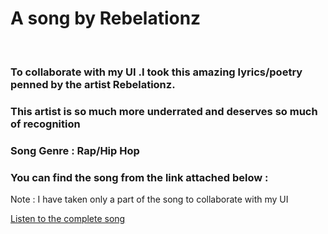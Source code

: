 # A song by Rebelationz
<br>

### To collaborate with my UI .I took this amazing lyrics/poetry penned by the artist Rebelationz. 

### This artist is so much more underrated and deserves so much of recognition

### Song Genre : Rap/Hip Hop

### You can find the song from the link attached below : 


Note : I have taken only a part of the song to collaborate with my UI
<br>

<a href ="https://open.spotify.com/track/2lLOs4nE0noD05DTlGXDXS?si=f6b072da95b8499c">Listen to the complete song</a>
